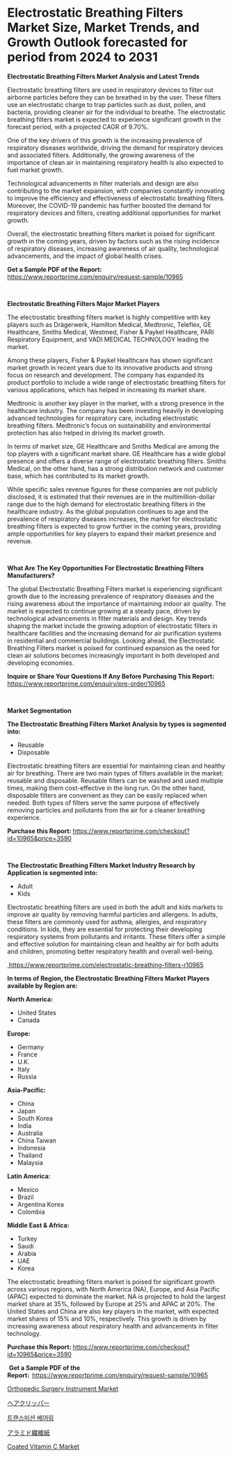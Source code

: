 <p><h1>Electrostatic Breathing Filters Market Size, Market Trends, and Growth Outlook forecasted for period from 2024 to 2031</h1></p><p><strong>Electrostatic Breathing Filters Market Analysis and Latest Trends</strong></p>
<p><p>Electrostatic breathing filters are used in respiratory devices to filter out airborne particles before they can be breathed in by the user. These filters use an electrostatic charge to trap particles such as dust, pollen, and bacteria, providing cleaner air for the individual to breathe. The electrostatic breathing filters market is expected to experience significant growth in the forecast period, with a projected CAGR of 9.70%. </p><p>One of the key drivers of this growth is the increasing prevalence of respiratory diseases worldwide, driving the demand for respiratory devices and associated filters. Additionally, the growing awareness of the importance of clean air in maintaining respiratory health is also expected to fuel market growth. </p><p>Technological advancements in filter materials and design are also contributing to the market expansion, with companies constantly innovating to improve the efficiency and effectiveness of electrostatic breathing filters. Moreover, the COVID-19 pandemic has further boosted the demand for respiratory devices and filters, creating additional opportunities for market growth. </p><p>Overall, the electrostatic breathing filters market is poised for significant growth in the coming years, driven by factors such as the rising incidence of respiratory diseases, increasing awareness of air quality, technological advancements, and the impact of global health crises.</p></p>
<p><strong>Get a Sample PDF of the Report:&nbsp;</strong> <a href="https://www.reportprime.com/enquiry/request-sample/10965">https://www.reportprime.com/enquiry/request-sample/10965</a></p>
<p>&nbsp;</p>
<p><strong>Electrostatic Breathing Filters Major Market Players</strong></p>
<p><p>The electrostatic breathing filters market is highly competitive with key players such as Drägerwerk, Hamilton Medical, Medtronic, Teleflex, GE Healthcare, Smiths Medical, Westmed, Fisher & Paykel Healthcare, PARI Respiratory Equipment, and VADI MEDICAL TECHNOLOGY leading the market.</p><p>Among these players, Fisher & Paykel Healthcare has shown significant market growth in recent years due to its innovative products and strong focus on research and development. The company has expanded its product portfolio to include a wide range of electrostatic breathing filters for various applications, which has helped in increasing its market share.</p><p>Medtronic is another key player in the market, with a strong presence in the healthcare industry. The company has been investing heavily in developing advanced technologies for respiratory care, including electrostatic breathing filters. Medtronic’s focus on sustainability and environmental protection has also helped in driving its market growth.</p><p>In terms of market size, GE Healthcare and Smiths Medical are among the top players with a significant market share. GE Healthcare has a wide global presence and offers a diverse range of electrostatic breathing filters. Smiths Medical, on the other hand, has a strong distribution network and customer base, which has contributed to its market growth.</p><p>While specific sales revenue figures for these companies are not publicly disclosed, it is estimated that their revenues are in the multimillion-dollar range due to the high demand for electrostatic breathing filters in the healthcare industry. As the global population continues to age and the prevalence of respiratory diseases increases, the market for electrostatic breathing filters is expected to grow further in the coming years, providing ample opportunities for key players to expand their market presence and revenue.</p></p>
<p>&nbsp;</p>
<p><strong>What Are The Key Opportunities For Electrostatic Breathing Filters Manufacturers?</strong></p>
<p><p>The global Electrostatic Breathing Filters market is experiencing significant growth due to the increasing prevalence of respiratory diseases and the rising awareness about the importance of maintaining indoor air quality. The market is expected to continue growing at a steady pace, driven by technological advancements in filter materials and design. Key trends shaping the market include the growing adoption of electrostatic filters in healthcare facilities and the increasing demand for air purification systems in residential and commercial buildings. Looking ahead, the Electrostatic Breathing Filters market is poised for continued expansion as the need for clean air solutions becomes increasingly important in both developed and developing economies.</p></p>
<p><strong>Inquire or Share Your Questions If Any Before Purchasing This Report:</strong> <a href="https://www.reportprime.com/enquiry/pre-order/10965">https://www.reportprime.com/enquiry/pre-order/10965</a></p>
<p>&nbsp;</p>
<p><strong>Market Segmentation</strong></p>
<p><strong>The Electrostatic Breathing Filters Market Analysis by types is segmented into:</strong></p>
<p><ul><li>Reusable</li><li>Disposable</li></ul></p>
<p><p>Electrostatic breathing filters are essential for maintaining clean and healthy air for breathing. There are two main types of filters available in the market: reusable and disposable. Reusable filters can be washed and used multiple times, making them cost-effective in the long run. On the other hand, disposable filters are convenient as they can be easily replaced when needed. Both types of filters serve the same purpose of effectively removing particles and pollutants from the air for a cleaner breathing experience.</p></p>
<p><strong>Purchase this Report:&nbsp;</strong><a href="https://www.reportprime.com/checkout?id=10965&price=3590">https://www.reportprime.com/checkout?id=10965&price=3590</a></p>
<p>&nbsp;</p>
<p><strong>The Electrostatic Breathing Filters Market Industry Research by Application is segmented into:</strong></p>
<p><ul><li>Adult</li><li>Kids</li></ul></p>
<p><p>Electrostatic breathing filters are used in both the adult and kids markets to improve air quality by removing harmful particles and allergens. In adults, these filters are commonly used for asthma, allergies, and respiratory conditions. In kids, they are essential for protecting their developing respiratory systems from pollutants and irritants. These filters offer a simple and effective solution for maintaining clean and healthy air for both adults and children, promoting better respiratory health and overall well-being.</p></p>
<p><a href="https://www.reportprime.com/electrostatic-breathing-filters-r10965">&nbsp;https://www.reportprime.com/electrostatic-breathing-filters-r10965</a></p>
<p><strong>In terms of Region, the Electrostatic Breathing Filters Market Players available by Region are:</strong></p>
<p>
    <p> <strong> North America: </strong>
        <ul>
            <li>United States</li>
            <li>Canada</li>
        </ul>
        </p> 
    <p> <strong> Europe: </strong>
        <ul>
            <li>Germany</li>
            <li>France</li>
            <li>U.K.</li>
            <li>Italy</li>
            <li>Russia</li>
        </ul>
        </p> 
    <p> <strong> Asia-Pacific: </strong>
        <ul>
            <li>China</li>
            <li>Japan</li>
            <li>South Korea</li>
            <li>India</li>
            <li>Australia</li>
            <li>China Taiwan</li>
            <li>Indonesia</li>
            <li>Thailand</li>
            <li>Malaysia</li>
        </ul>
        </p> 
    <p> <strong> Latin America: </strong>
        <ul>
            <li>Mexico</li>
            <li>Brazil</li>
            <li>Argentina Korea</li>
            <li>Colombia</li>
        </ul>
        </p> 
    <p> <strong> Middle East & Africa: </strong>
        <ul>
            <li>Turkey</li>
            <li>Saudi</li>
            <li>Arabia</li>
            <li>UAE</li>
            <li>Korea</li>
        </ul>
    </p>
    </p>
<p><p>The electrostatic breathing filters market is poised for significant growth across various regions, with North America (NA), Europe, and Asia Pacific (APAC) expected to dominate the market. NA is projected to hold the largest market share at 35%, followed by Europe at 25% and APAC at 20%. The United States and China are also key players in the market, with expected market shares of 15% and 10%, respectively. This growth is driven by increasing awareness about respiratory health and advancements in filter technology.</p></p>
<p><strong>Purchase this Report: </strong><a href="https://www.reportprime.com/checkout?id=10965&price=3590">https://www.reportprime.com/checkout?id=10965&price=3590</a></p>
<p>&nbsp;<strong>Get a Sample PDF of the Report:&nbsp;&nbsp;</strong><a href="https://www.reportprime.com/enquiry/request-sample/10965">https://www.reportprime.com/enquiry/request-sample/10965</a></p>
<p><strong></strong></p>
<p><p><a href="https://github.com/jhcraigie/Market-Research-Report-List-2/blob/main/orthopedic-surgery-instrument-market.md">Orthopedic Surgery Instrument Market</a></p><p><a href="https://medium.com/@fosterfahey38/%E3%83%98%E3%82%A2%E3%82%AF%E3%83%AA%E3%83%83%E3%83%91%E3%83%BC%E5%B8%82%E5%A0%B4%E3%81%AE%E8%A6%8F%E6%A8%A1%E3%81%8C%E4%B8%96%E7%95%8C%E3%81%AE%E6%A5%AD%E7%95%8C%E3%81%AB%E3%81%8A%E3%81%91%E3%82%8B%E6%9C%80%E9%81%A9%E3%81%AA%E3%83%9E%E3%83%BC%E3%82%B1%E3%83%86%E3%82%A3%E3%83%B3%E3%82%B0%E3%83%81%E3%83%A3%E3%83%8D%E3%83%AB%E3%82%92%E6%98%8E%E3%82%89%E3%81%8B%E3%81%AB%E3%81%97%E3%81%BE%E3%81%99-d8d5ad8d4570">ヘアクリッパー</a></p><p><a href="https://github.com/vsn7qpua81q/Market-Research-Report-List-1/blob/main/447642322233.md">트랜스미션 베어링</a></p><p><a href="https://medium.com/@austincooper525/%E3%82%A2%E3%83%A9%E3%83%9F%E3%83%89%E3%83%95%E3%82%A1%E3%82%A4%E3%83%90%E3%83%BC%E3%83%9A%E3%83%BC%E3%83%91%E3%83%BC%E5%B8%82%E5%A0%B4-2031%E5%B9%B4%E3%81%BE%E3%81%A7%E3%81%AE%E3%83%88%E3%83%AC%E3%83%B3%E3%83%89-%E4%BA%88%E6%B8%AC-%E7%AB%B6%E4%BA%89%E5%88%86%E6%9E%90-32da52d4faaa">アラミド繊維紙</a></p><p><a href="https://issuu.com/reportprime-2/docs/coated-vitamin-c-market-size-2030.pptx">Coated Vitamin C Market</a></p></p>